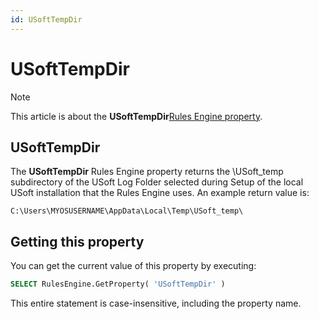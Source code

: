```yaml
---
id: USoftTempDir
---
```


# USoftTempDir



> [!NOTE]
> This article is about the **USoftTempDir**[Rules Engine property](/docs/Modeller%20and%20Rules%20Engine/Rules%20Engine%20properties).

## **USoftTempDir**

The **USoftTempDir** Rules Engine property returns the \\USoft_temp subdirectory of the USoft Log Folder selected during Setup of the local USoft installation that the Rules Engine uses. An example return value is:

```
C:\Users\MYOSUSERNAME\AppData\Local\Temp\USoft_temp\
```

## Getting this property

You can get the current value of this property by executing:

```sql
SELECT RulesEngine.GetProperty( 'USoftTempDir' )
```

This entire statement is case-insensitive, including the property name.